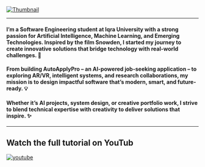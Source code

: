 
<a href="https://youtu.be/moRqo158NGc?si=DAIbiOkKnHknEQVJ" target="_blank">
  <img src="thumbnail.png" alt="Thumbnail"/>
</a>


---
#### I’m a Software Engineering student at Iqra University with a strong passion for Artificial Intelligence, Machine Learning, and Emerging Technologies. Inspired by the film Snowden, I started my journey to create innovative solutions that bridge technology with real-world challenges. 🌟
#### From building AutoApplyPro – an AI-powered job-seeking application – to exploring AR/VR, intelligent systems, and research collaborations, my mission is to design impactful software that’s modern, smart, and future-ready. 💡
#### Whether it’s AI projects, system design, or creative portfolio work, I strive to blend technical expertise with creativity to deliver solutions that inspire. ✨


---
## Watch the full tutorial on YouTub
<a href="https://youtu.be/moRqo158NGc?si=DAIbiOkKnHknEQVJ">
  <img src="youtube.png" alt="youtube"/>
</a>